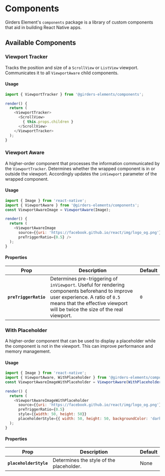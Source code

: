 # Components 

Girders Element's `components` package is a library of custom components that aid in building React Native apps.

## Available Components

### Viewport Tracker

Tracks the position and size of a `ScrollView` or `ListView` viewport. Communicates it to all `ViewportAware` child components.

#### Usage

```javascript
import { ViewportTracker } from '@girders-elements/components';
  
render() {
  return (
    <ViewportTracker>
      <ScrollView>
        { this.props.children }
      </ScrollView>
    </ViewportTracker>
  );
}
```

### Viewport Aware

A higher-order component that processes the information communicated by the `ViewportTracker`. Determines whether the wrapped component is in or outside the viewport. Accordingly updates the `inViewport` parameter of the wrapped component.

#### Usage

```javascript
import { Image } from 'react-native';
import { ViewportAware } from '@girders-elements/components';
const ViewportAwareImage = ViewportAware(Image);
  
render() {
  return (
    <ViewportAwareImage
      source={{uri: 'https://facebook.github.io/react/img/logo_og.png'}}
      preTriggerRatio={0.5} />
  );
}
```

#### Properties

| Prop | Description | Default |
|---|---|---|
|**`preTriggerRatio`**| Determines pre-triggering of `inViewport`. Useful for rendering components beforehand to improve user experience. A ratio of `0.5` means that the effective viewport will be twice the size of the real viewport. | `0` |

### With Placeholder

A higher-order component that can be used to display a placeholder while the component is not in the viewport. This can improve performance and memory management.

#### Usage

```javascript
import { Image } from 'react-native';
import { ViewportAware, WithPlaceholder } from '@girders-elements/components';
const ViewportAwareImageWithPlaceholder = ViewportAware(WithPlaceholder(Image));
  
render() {
  return (
    <ViewportAwareImageWithPlaceholder
      source={{uri: 'https://facebook.github.io/react/img/logo_og.png'}}
      preTriggerRatio={0.5}
      style={{width: 50, height: 50}}
      placeholderStyle={{ width: 50, height: 50, backgroundColor: 'darkgrey' }} />
  );
}
```

#### Properties

| Prop | Description | Default |
|---|---|---|
|**`placeholderStyle`**| Determines the style of the placeholder. | None |